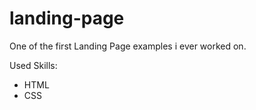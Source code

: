 # landing-page
One of the first Landing Page examples i ever worked on.

Used Skills:
  - HTML
  - CSS
